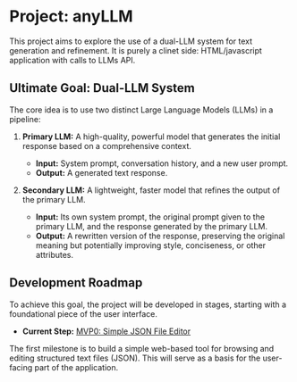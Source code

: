 # Project: anyLLM

This project aims to explore the use of a dual-LLM system for text generation and refinement. It is purely a clinet side: HTML/javascript application with calls to LLMs API.

## Ultimate Goal: Dual-LLM System

The core idea is to use two distinct Large Language Models (LLMs) in a pipeline:

1.  **Primary LLM:** A high-quality, powerful model that generates the initial response based on a comprehensive context.
    - **Input:** System prompt, conversation history, and a new user prompt.
    - **Output:** A generated text response.

2.  **Secondary LLM:** A lightweight, faster model that refines the output of the primary LLM.
    - **Input:** Its own system prompt, the original prompt given to the primary LLM, and the response generated by the primary LLM.
    - **Output:** A rewritten version of the response, preserving the original meaning but potentially improving style, conciseness, or other attributes.

## Development Roadmap

To achieve this goal, the project will be developed in stages, starting with a foundational piece of the user interface.

- **Current Step:** [MVP0: Simple JSON File Editor](./MVP0.md)

The first milestone is to build a simple web-based tool for browsing and editing structured text files (JSON). This will serve as a basis for the user-facing part of the application.
